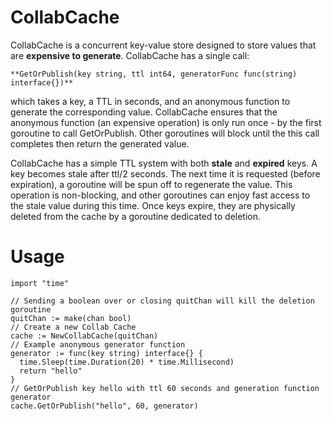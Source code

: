 CollabCache
===========

CollabCache is a concurrent key-value store designed to store values that are **expensive to generate**. CollabCache has a single call:

    **GetOrPublish(key string, ttl int64, generatorFunc func(string) interface{})**

which takes a key, a TTL in seconds, and an anonymous function to generate the corresponding value. CollabCache ensures that the anonymous function (an expensive operation) is only run once - by the first goroutine to call GetOrPublish. Other goroutines will block until the this call completes then return the generated value. 

CollabCache has a simple TTL system with both **stale** and **expired** keys. A key becomes stale after ttl/2 seconds. The next time it is requested (before expiration), a goroutine will be spun off to regenerate the value. This operation is non-blocking, and other goroutines can enjoy fast access to the stale value during this time. Once keys expire, they are physically deleted from the cache by a goroutine dedicated to deletion. 

Usage
===========
    import "time"
  
    // Sending a boolean over or closing quitChan will kill the deletion goroutine
    quitChan := make(chan bool)
    // Create a new Collab Cache
    cache := NewCollabCache(quitChan)
    // Example anonymous generator function
    generator := func(key string) interface{} { 
      time.Sleep(time.Duration(20) * time.Millisecond)
      return "hello"
    }
    // GetOrPublish key hello with ttl 60 seconds and generation function generator
    cache.GetOrPublish("hello", 60, generator)
  
